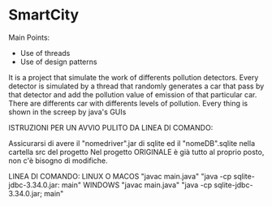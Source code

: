 # SmartCity

Main Points:
- Use of threads
- Use of design patterns

It is a project that simulate the work of differents pollution detectors. Every detector is simulated by a thread that randomly generates a car that pass by that detector and add the pollution value of emission of that particular car. There are differents car with differents levels of pollution. Every thing is shown in the screep by java's GUIs
 
ISTRUZIONI PER UN AVVIO PULITO DA LINEA DI COMANDO:

Assicurarsi di avere il "nomedriver".jar di sqlite ed il "nomeDB".sqlite nella cartella src del progetto
Nel progetto ORIGINALE è già tutto al proprio posto, non c'è bisogno di modifiche.

LINEA DI COMANDO: 
           LINUX O MACOS
           "javac main.java"
           "java -cp sqlite-jdbc-3.34.0.jar: main"
           WINDOWS
           "javac main.java"
           "java -cp sqlite-jdbc-3.34.0.jar; main"
